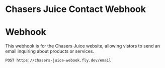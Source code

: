 # Chasers Juice Contact Webhook

# Webhook

This webhook is for the Chasers Juice website, allowing vistors to send an email inquiring about products or services.

`POST https://chasers-juice-webook.fly.dev/email`